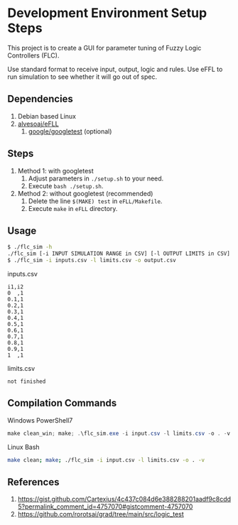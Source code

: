 # Development Environment Setup Steps

This project is to create a GUI for parameter tuning of Fuzzy Logic Controllers (FLC).

Use standard format to receive input, output, logic and rules. Use eFFL to run simulation to see whether it will go out of spec.

## Dependencies

1. Debian based Linux
2. [alvesoaj/eFLL](https://github.com/alvesoaj/eFLL/tree/master)
    1. [google/googletest](https://github.com/google/googletest/tree/main/googletest) (optional)

## Steps

1. Method 1: with googletest
    1. Adjust parameters in ```./setup.sh``` to your need.
    2. Execute ```bash ./setup.sh```.
2. Method 2: without googletest (recommended)
    1. Delete the line ```$(MAKE) test``` in ```eFLL/Makefile```.
    2. Execute ```make``` in ```eFLL``` directory.

## Usage

```bash
$ ./flc_sim -h
./flc_sim [-i INPUT SIMULATION RANGE in CSV] [-l OUTPUT LIMITS in CSV] [-o OUTPUT SIMULATION DATA FILEPATH]
$ ./flc_sim -i inputs.csv -l limits.csv -o output.csv
```

inputs.csv
```csv
i1,i2
0  ,1
0.1,1
0.2,1
0.3,1
0.4,1
0.5,1
0.6,1
0.7,1
0.8,1
0.9,1
1  ,1
```

limits.csv
```csv
not finished
```

## Compilation Commands

Windows PowerShell7
```powershell
make clean_win; make; .\flc_sim.exe -i input.csv -l limits.csv -o . -v
```

Linux Bash
```bash
make clean; make; ./flc_sim -i input.csv -l limits.csv -o . -v
```

## References

1. https://gist.github.com/Cartexius/4c437c084d6e388288201aadf9c8cdd5?permalink_comment_id=4757070#gistcomment-4757070
2. https://github.com/rorotsai/grad/tree/main/src/logic_test
